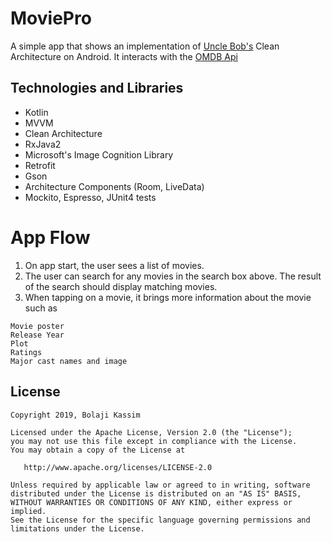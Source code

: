 # MoviePro
A simple app that shows an implementation of [Uncle Bob's](https://blog.cleancoder.com/uncle-bob/2012/08/13/the-clean-architecture.html) Clean Architecture on Android. It interacts with the [OMDB Api](http://www.omdbapi.com/)

Technologies and Libraries
-----------------
- Kotlin
- MVVM
- Clean Architecture
- RxJava2
- Microsoft's Image Cognition Library
- Retrofit
- Gson
- Architecture Components (Room, LiveData)
- Mockito, Espresso, JUnit4 tests

# App Flow
1. On app start, the user sees a list of movies.
2. The user can search for any movies in the search box above. The result of the search should display matching movies. 
3. When tapping on a movie, it brings more information about the movie such as 

```
Movie poster
Release Year
Plot
Ratings
Major cast names and image
```

## License

    Copyright 2019, Bolaji Kassim

    Licensed under the Apache License, Version 2.0 (the "License");
    you may not use this file except in compliance with the License.
    You may obtain a copy of the License at

       http://www.apache.org/licenses/LICENSE-2.0

    Unless required by applicable law or agreed to in writing, software
    distributed under the License is distributed on an "AS IS" BASIS,
    WITHOUT WARRANTIES OR CONDITIONS OF ANY KIND, either express or implied.
    See the License for the specific language governing permissions and
    limitations under the License.
